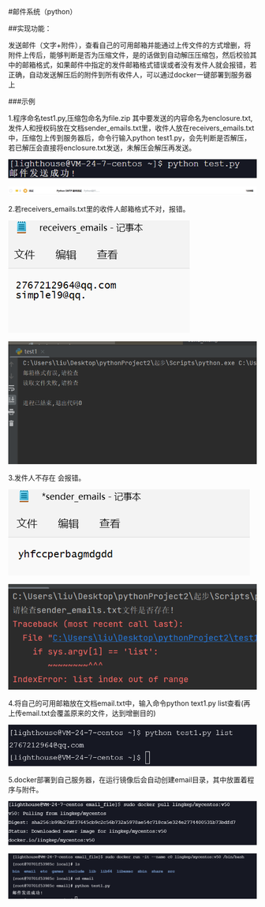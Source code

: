 #邮件系统（python）

##实现功能：

发送邮件（文字+附件），查看自己的可用邮箱并能通过上传文件的方式增删，将附件上传后，能够判断是否为压缩文件，是的话做到自动解压压缩包，然后校验其中的邮箱格式，如果邮件中指定的发件邮箱格式错误或者没有发件人就会报错，若正确，自动发送解压后的附件到所有收件人，可以通过docker一键部署到服务器上

###示例

1.程序命名test1.py,压缩包命名为file.zip 其中要发送的内容命名为enclosure.txt,发件人和授权码放在文档sender_emails.txt里，收件人放在receivers_emails.txt中，压缩包上传到服务器后，命令行输入python test1.py，会先判断是否解压，若已解压会直接将enclosure.txt发送，未解压会解压再发送。

![](https://raw.githubusercontent.com/lanziking01/555/main/img/image-20230131024307648.png)

![](https://raw.githubusercontent.com/lanziking01/555/main/img/image-20230131024314267.png)

2.若receivers_emails.txt里的收件人邮箱格式不对，报错。

![](https://raw.githubusercontent.com/lanziking01/555/main/img/image-20230206210832072.png)

![](https://raw.githubusercontent.com/lanziking01/555/main/img/image-20230206210749421.png)

3.发件人不存在 会报错。

![](https://raw.githubusercontent.com/lanziking01/555/main/img/image-20230206211104955.png)

![](https://raw.githubusercontent.com/lanziking01/555/main/img/image-20230206211112878.png)

4.将自己的可用邮箱放在文档email.txt中，输入命令python text1.py list查看(再上传email.txt会覆盖原来的文件，达到增删目的)

![](https://raw.githubusercontent.com/lanziking01/555/main/img/image-20230206201441509.png)

5.docker部署到自己服务器，在运行镜像后会自动创建email目录，其中放置着程序与附件。

![](https://raw.githubusercontent.com/lanziking01/555/main/img/image-20230206222810436.png)

![](https://raw.githubusercontent.com/lanziking01/555/main/img/image-20230206222829458.png)
